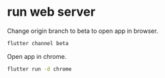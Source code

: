 # run web server

Change origin branch to beta to open app in browser.
```bash
flutter channel beta
```

Open app in chrome.

```bash
flutter run -d chrome
```

